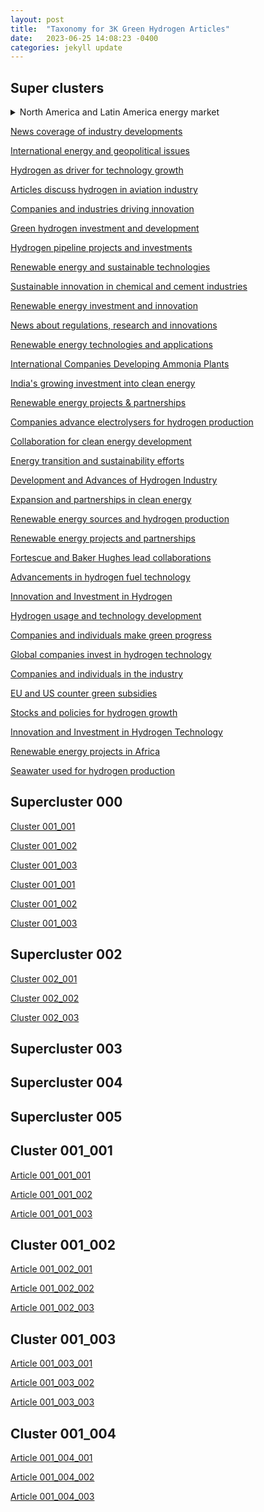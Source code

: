 ```yaml
---
layout: post
title:  "Taxonomy for 3K Green Hydrogen Articles"
date:   2023-06-25 14:08:23 -0400
categories: jekyll update
---
```


## Super clusters ##

<details>
<summary>North America and Latin America energy market</summary>


<summary> Cluster 01 </summary>

This is test 01

1.  Foo 01
 
2.  Bar 01

<summary> Cluster 02 </summary>

This is test 02

1.  Foo 02
 
2.  Bar 02


<summary> Cluster 03 </summary>

This is test 03

1.  Foo 03
 
2.  Bar 03

</details>


[News coverage of industry developments](#supercluster001#)

[International energy and geopolitical issues](#supercluster002#)

[Hydrogen as driver for technology growth](#supercluster003#)

[Articles discuss hydrogen in aviation industry](#supercluster004#)

[Companies and industries driving innovation](#supercluster005#)

[Green hydrogen investment and development](#supercluster006#)

[Hydrogen pipeline projects and investments](#supercluster007#)

[Renewable energy and sustainable technologies](#supercluster008#)

[Sustainable innovation in chemical and cement industries](#supercluster009#)

[Renewable energy investment and innovation](#supercluster010#)

[News about regulations, research and innovations](#supercluster011#)

[Renewable energy technologies and applications](#supercluster012#)

[International Companies Developing Ammonia Plants](#supercluster013#)

[India's growing investment into clean energy](#supercluster014#)

[Renewable energy projects & partnerships](#supercluster015#)

[Companies advance electrolysers for hydrogen production](#supercluster016#)

[Collaboration for clean energy development](#supercluster017#)

[Energy transition and sustainability efforts](#supercluster018#)

[Development and Advances of Hydrogen Industry](#supercluster019#)

[Expansion and partnerships in clean energy](#supercluster020#)

[Renewable energy sources and hydrogen production](#supercluster021#)

[Renewable energy projects and partnerships](#supercluster022#)

[Fortescue and Baker Hughes lead collaborations](#supercluster023#)

[Advancements in hydrogen fuel technology](#supercluster024#)

[Innovation and Investment in Hydrogen](#supercluster025#)

[Hydrogen usage and technology development](#supercluster026#)

[Companies and individuals make green progress](#supercluster027#)

[Global companies invest in hydrogen technology](#supercluster028#)

[Companies and individuals in the industry](#supercluster029#)

[EU and US counter green subsidies](#supercluster030#)

[Stocks and policies for hydrogen growth](#supercluster031#)

[Innovation and Investment in Hydrogen Technology](#supercluster032#)

[Renewable energy projects in Africa](#supercluster033#)

[Seawater used for hydrogen production](#supercluster034#)


## Supercluster 000 <a name="supercluster000"></a>


[Cluster 001_001](#cluster001_001#)

[Cluster 001_002](#cluster001_002#)

[Cluster 001_003](#cluster001_003#)





[Cluster 001_001](#cluster001_001#)

[Cluster 001_002](#cluster001_002#)

[Cluster 001_003](#cluster001_003#)

## Supercluster 002 <a name="supercluster002"></a>

[Cluster 002_001](#cluster002_001#)

[Cluster 002_002](#cluster002_002#)

[Cluster 002_003](#cluster002_003#)


## Supercluster 003 <a name="supercluster003"></a>

## Supercluster 004 <a name="supercluster004"></a>

## Supercluster 005 <a name="supercluster005"></a>


## Cluster 001_001 <a name="cluster001_001"></a>

[Article 001_001_001](#article_001_001_001#)

[Article 001_001_002](#article_001_001_002#)

[Article 001_001_003](#article_001_001_003#)

## Cluster 001_002 <a name="cluster001_002"></a>

[Article 001_002_001](#article_001_002_001#)

[Article 001_002_002](#article_001_002_002#)

[Article 001_002_003](#article_001_002_003#)


## Cluster 001_003 <a name="cluster001_003"></a>

[Article 001_003_001](#article_001_003_001#)

[Article 001_003_002](#article_001_003_002#)

[Article 001_003_003](#article_001_003_003#)


## Cluster 001_004 <a name="cluster001_004"></a>

[Article 001_004_001](#article_001_004_001#)

[Article 001_004_002](#article_001_004_002#)

[Article 001_004_003](#article_001_004_003#)
